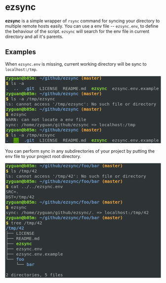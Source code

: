 # ezsync

**ezsync** is a simple wrapper of `rsync` command for syncing your directory to multiple remote hosts easily. You can use a env file -- `ezsync.env`, to
define the behaviour of the script. `ezsync` will search for the env file in
current directory and all it's parents.

## Examples

When `ezsync.env` is missing, current working directory will be sync to `localhost:/tmp`.

![](examples/1.png)

You can perform sync in any subdirectories of your project by putting the env file to your project root directory.

![](examples/2.png)
